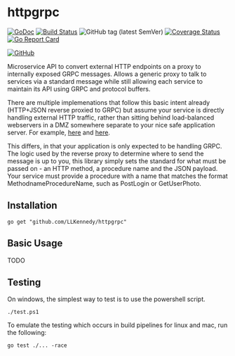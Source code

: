 # httpgrpc

[![GoDoc](https://godoc.org/github.com/LLKennedy/httpgrpc?status.svg)](https://godoc.org/github.com/LLKennedy/httpgrpc)
[![Build Status](https://travis-ci.org/disintegration/imaging.svg?branch=master)](https://travis-ci.org/LLKennedy/httpgrpc)
![GitHub tag (latest SemVer)](https://img.shields.io/github/tag/LLKennedy/httpgrpc.svg)
[![Coverage Status](https://coveralls.io/repos/github/LLKennedy/httpgrpc/badge.svg?branch=master)](https://coveralls.io/github/LLKennedy/httpgrpc?branch=master)
[![Go Report Card](https://goreportcard.com/badge/github.com/LLKennedy/httpgrpc)](https://goreportcard.com/report/github.com/LLKennedy/httpgrpc)
<!-- [![Maintainability](https://api.codeclimate.com/v1/badges/22d24397a4cccf8471d4/maintainability)](https://codeclimate.com/github/LLKennedy/httpgrpc/maintainability) -->
[![GitHub](https://img.shields.io/github/license/LLKennedy/httpgrpc.svg)](https://github.com/LLKennedy/httpgrpc/blob/master/LICENSE)

Microservice API to convert external HTTP endpoints on a proxy to internally exposed GRPC messages. Allows a generic proxy to talk to services via a standard message while still allowing each service to maintain its API using GRPC and protocol buffers.

There are multiple implemenations that follow this basic intent already (HTTP+JSON reverse proxied to GRPC) but assume your service is directly handling external HTTP traffic, rather than sitting behind load-balanced webservers in a DMZ somewhere separate to your nice safe application server. For example, [here](https://github.com/grpc-ecosystem/grpc-gateway) and [here](https://github.com/weaveworks/common/tree/master/httpgrpc).

This differs, in that your application is only expected to be handling GRPC. The logic used by the reverse proxy to determine where to send the message is up to you, this library simply sets the standard for what must be passed on - an HTTP method, a procedure name and the JSON payload. Your service must provide a procedure with a name that matches the format MethodnameProcedureName, such as PostLogin or GetUserPhoto.

## Installation

`go get "github.com/LLKennedy/httpgrpc"`

## Basic Usage

TODO

## Testing

On windows, the simplest way to test is to use the powershell script.

`./test.ps1`

To emulate the testing which occurs in build pipelines for linux and mac, run the following:

`go test ./... -race`